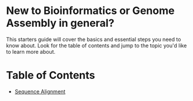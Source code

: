 # New to Bioinformatics or Genome Assembly in general?
This starters guide will cover the basics and essential steps you need to know about. Look for the table of contents and jump to the topic you'd like to learn more about. 

# Table of Contents

- [Sequence Alignment](#sequence-alignment)

